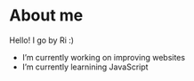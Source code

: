 # About me

Hello! I go by Ri :)

- I’m currently working on improving websites
- I’m currently learnining JavaScript
